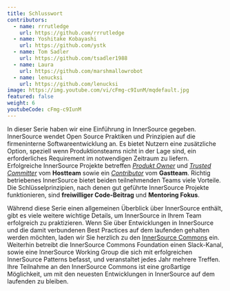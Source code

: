 ```yaml
---
title: Schlusswort
contributors:
  - name: rrrutledge
    url: https://github.com/rrrutledge
  - name: Yoshitake Kobayashi
    url: https://github.com/ystk
  - name: Tom Sadler
    url: https://github.com/tsadler1988
  - name: Laura
    url: https://github.com/marshmallowrobot
  - name: lenucksi
    url: https://github.com/lenucksi
image: https://img.youtube.com/vi/cFmg-c9IunM/mqdefault.jpg
featured: false
weight: 6
youtubeCode: cFmg-c9IunM
---
```

<div class="paragraph">
<p>In dieser Serie haben wir eine Einführung in InnerSource gegeben.
InnerSource wendet Open Source Praktiken und Prinzipien auf die firmeninterne Softwareentwicklung an.
Es bietet Nutzern eine zusätzliche Option, speziell wenn Produktionsteams nicht in der Lage sind, ein erforderliches Requirement im notwendigen Zeitraum zu liefern.
Erfolgreiche InnerSource Projekte betreffen <a href="https://innersourcecommons.org/learn/learning-path/product-owner"><em>Produkt Owner</em></a> und <a href="https://innersourcecommons.org/de/learn/learning-path/trusted-committer/"><em>Trusted Committer</em></a> vom <strong>Hostteam</strong> sowie ein <a href="https://innersourcecommons.org/learn/learning-path/contributor"><em>Contributor</em></a> vom <strong>Gastteam</strong>.
Richtig betriebenes InnerSource bietet beiden teilnehmenden Teams viele Vorteile.
Die Schlüsselprinzipien, nach denen gut geführte InnerSource Projekte funktionieren, sind <strong>freiwilliger Code-Beitrag</strong> und <strong>Mentoring Fokus</strong>.</p>
</div>
<div class="paragraph">
<p>Während diese Serie einen allgemeinen Überblick über InnerSource enthält, gibt es viele weitere wichtige Details, um InnerSource in Ihrem Team erfolgreich zu praktizieren.
Wenn Sie über Entwicklungen in InnerSource und die damit verbundenen Best Practices auf dem laufenden gehalten werden möchten, laden wir Sie herzlich zu den <a href="http://innersourcecommons.org">InnerSource Commons</a> ein.
Weiterhin betreibt die InnerSource Commons Foundation einen Slack-Kanal, sowie eine InnerSource Working Group die sich mit erfolgreichen InnerSource Patterns befasst, und veranstaltet jedes Jahr mehrere Treffen.
Ihre Teilnahme an den InnerSource Commons ist eine großartige Möglichkeit, um mit den neuesten Entwicklungen in InnerSource auf dem laufenden zu bleiben.</p>
</div>
<!--- This file autogenerated from https://github.com/InnerSourceCommons/InnerSourceLearningPath/blob/main/scripts -->